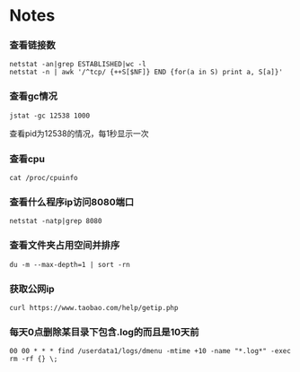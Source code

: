 # Notes
### 查看链接数
```shell
netstat -an|grep ESTABLISHED|wc -l
netstat -n | awk '/^tcp/ {++S[$NF]} END {for(a in S) print a, S[a]}'
```
### 查看gc情况
```shell
jstat -gc 12538 1000
```
查看pid为12538的情况，每1秒显示一次
### 查看cpu
```shell
cat /proc/cpuinfo
```

### 查看什么程序ip访问8080端口
```shell
netstat -natp|grep 8080
```
### 查看文件夹占用空间并排序
```shell
du -m --max-depth=1 | sort -rn
```
### 获取公网ip
```shell
curl https://www.taobao.com/help/getip.php
```
### 每天0点删除某目录下包含.log的而且是10天前
```shell
00 00 * * * find /userdata1/logs/dmenu -mtime +10 -name "*.log*" -exec rm -rf {} \;
```
